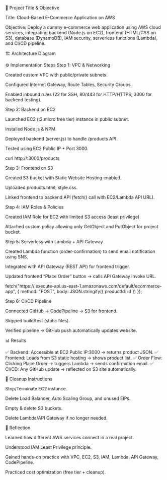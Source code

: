 📌 Project Title & Objective

Title: Cloud-Based E-Commerce Application on AWS

Objective: Deploy a dummy e-commerce web application using AWS cloud services, integrating backend (Node.js on EC2), frontend (HTML/CSS on S3), database (DynamoDB), IAM security, serverless functions (Lambda), and CI/CD pipeline.

🏗️ Architecture Diagram



⚙️ Implementation Steps
Step 1: VPC & Networking

Created custom VPC with public/private subnets.

Configured Internet Gateway, Route Tables, Security Groups.

Enabled inbound rules (22 for SSH, 80/443 for HTTP/HTTPS, 3000 for backend testing).

Step 2: Backend on EC2

Launched EC2 (t2.micro free tier) instance in public subnet.

Installed Node.js & NPM.

Deployed backend (server.js) to handle /products API.

Tested using EC2 Public IP + Port 3000.

curl http://<EC2-Public-IP>:3000/products

Step 3: Frontend on S3

Created S3 bucket with Static Website Hosting enabled.

Uploaded products.html, style.css.

Linked frontend to backend API (fetch() call with EC2/Lambda API URL).

Step 4: IAM Roles & Policies

Created IAM Role for EC2 with limited S3 access (least privilege).

Attached custom policy allowing only GetObject and PutObject for project bucket.

Step 5: Serverless with Lambda + API Gateway

Created Lambda function (order-confirmation) to send email notification using SNS.

Integrated with API Gateway (REST API) for frontend trigger.

Updated frontend “Place Order” button → calls API Gateway Invoke URL.

fetch("https://<api-id>.execute-api.us-east-1.amazonaws.com/default/ecommerce-app", {
   method: "POST",
   body: JSON.stringify({ productId: id })
});

Step 6: CI/CD Pipeline

Connected GitHub → CodePipeline → S3 for frontend.

Skipped build/test (static files).

Verified pipeline → GitHub push automatically updates website.

📊 Results

✅ Backend: Accessible at EC2 Public IP:3000 → returns product JSON.
✅ Frontend: Loads from S3 static hosting → shows product list.
✅ Order Flow: Clicking Place Order → triggers Lambda → sends confirmation email.
✅ CI/CD: Any GitHub update → reflected on S3 site automatically.

🧹 Cleanup Instructions

Stop/Terminate EC2 instance.

Delete Load Balancer, Auto Scaling Group, and unused EIPs.

Empty & delete S3 buckets.

Delete Lambda/API Gateway if no longer needed.

📝 Reflection

Learned how different AWS services connect in a real project.

Understood IAM Least Privilege principle.

Gained hands-on practice with VPC, EC2, S3, IAM, Lambda, API Gateway, CodePipeline.

Practiced cost optimization (free tier + cleanup).
